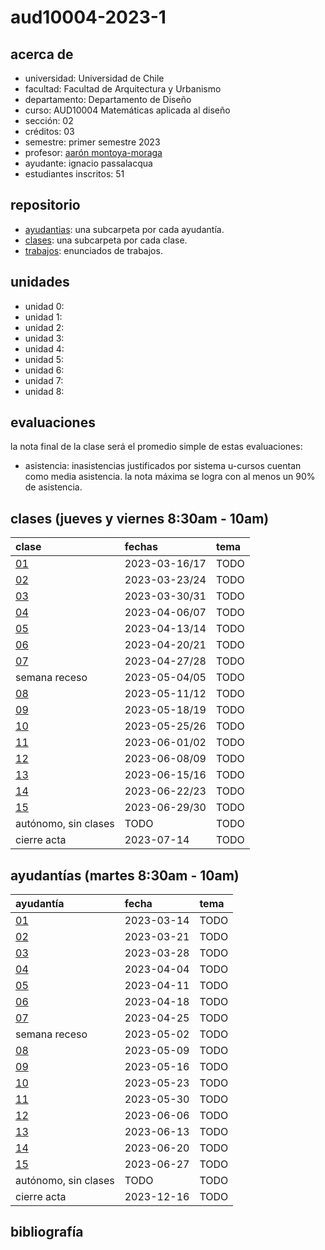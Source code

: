 # aud10004-2023-1

## acerca de

- universidad: Universidad de Chile
- facultad: Facultad de Arquitectura y Urbanismo
- departamento: Departamento de Diseño
- curso: AUD10004 Matemáticas aplicada al diseño
- sección: 02
- créditos: 03
- semestre: primer semestre 2023
- profesor: [aarón montoya-moraga](https://montoyamoraga.io)
- ayudante: ignacio passalacqua
- estudiantes inscritos: 51

## repositorio

- [ayudantias](./ayudantias/): una subcarpeta por cada ayudantía.
- [clases](./clases/): una subcarpeta por cada clase.
- [trabajos](./trabajos/): enunciados de trabajos.

## unidades

- unidad 0:
- unidad 1:
- unidad 2:
- unidad 3:
- unidad 4:
- unidad 5:
- unidad 6:
- unidad 7:
- unidad 8:

## evaluaciones

la nota final de la clase será el promedio simple de estas evaluaciones:

- asistencia: inasistencias justificados por sistema u-cursos cuentan como media asistencia. la nota máxima se logra con al menos un 90% de asistencia.
<!-- - trabajos de investigación: 2 trabajos de investigación individuales, se cuenta solamente la mejor nota.
- controles en grupo:
  - 3 controles grupales hechos en horario de ayudantía, uno al final de cada mes septiembre, octubre y noviembre.
  - cada control tiene 3 ejercicios, el peor se borra
  - de los 3 controles, el peor también se borra.
  - pauta: cada control tiene 1 punto base, más 3 puntos por cada ejercicio, así:
    - 3 por el ejercicio todo bien.
    - 2 puntos por errores pequeños de aritmética
    - 1 punto por el intento
    - 0 puntos por entregar en blanco. -->

## clases (jueves y viernes 8:30am - 10am)

| clase                  | fechas        | tema |
| :--------------------- | :------------ | :--- |
| [01](clases/clase-01/) | 2023-03-16/17 | TODO |
| [02](clases/clase-02/) | 2023-03-23/24 | TODO |
| [03](clases/clase-03/) | 2023-03-30/31 | TODO |
| [04](clases/clase-04/) | 2023-04-06/07 | TODO |
| [05](clases/clase-05/) | 2023-04-13/14 | TODO |
| [06](clases/clase-06/) | 2023-04-20/21 | TODO |
| [07](clases/clase-07/) | 2023-04-27/28 | TODO |
| semana receso          | 2023-05-04/05 | TODO |
| [08](clases/clase-08/) | 2023-05-11/12 | TODO |
| [09](clases/clase-09/) | 2023-05-18/19 | TODO |
| [10](clases/clase-10/) | 2023-05-25/26 | TODO |
| [11](clases/clase-11/) | 2023-06-01/02 | TODO |
| [12](clases/clase-12/) | 2023-06-08/09 | TODO |
| [13](clases/clase-13/) | 2023-06-15/16 | TODO |
| [14](clases/clase-14/) | 2023-06-22/23 | TODO |
| [15](clases/clase-15/) | 2023-06-29/30 | TODO |
| autónomo, sin clases   | TODO          | TODO |
| cierre acta            | 2023-07-14    | TODO |

## ayudantías (martes 8:30am - 10am)

| ayudantía                      | fecha      | tema |
| :----------------------------- | :--------- | :--- |
| [01](ayudantias/ayudantia-01/) | 2023-03-14 | TODO |
| [02](ayudantias/ayudantia-02/) | 2023-03-21 | TODO |
| [03](ayudantias/ayudantia-03/) | 2023-03-28 | TODO |
| [04](ayudantias/ayudantia-04/) | 2023-04-04 | TODO |
| [05](ayudantias/ayudantia-05/) | 2023-04-11 | TODO |
| [06](ayudantias/ayudantia-06/) | 2023-04-18 | TODO |
| [07](ayudantias/ayudantia-07/) | 2023-04-25 | TODO |
| semana receso                  | 2023-05-02 | TODO |
| [08](ayudantias/ayudantia-08/) | 2023-05-09 | TODO |
| [09](ayudantias/ayudantia-09/) | 2023-05-16 | TODO |
| [10](ayudantias/ayudantia-10/) | 2023-05-23 | TODO |
| [11](ayudantias/ayudantia-11/) | 2023-05-30 | TODO |
| [12](ayudantias/ayudantia-12/) | 2023-06-06 | TODO |
| [13](ayudantias/ayudantia-13/) | 2023-06-13 | TODO |
| [14](ayudantias/ayudantia-14/) | 2023-06-20 | TODO |
| [15](ayudantias/ayudantia-15/) | 2023-06-27 | TODO |
| autónomo, sin clases           | TODO       | TODO |
| cierre acta                    | 2023-12-16 | TODO |

## bibliografía

<!-- - https://www.khanacademy.org/science/physics/
- https://ocw.mit.edu/courses/8-01sc-classical-mechanics-fall-2016/
- https://natureofcode.com/
- http://www.fis.puc.cl/~rbenguri/EstaticaDinamica-rb.html -->
